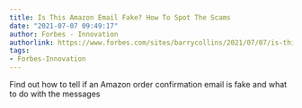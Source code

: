 ```yaml
---
title: Is This Amazon Email Fake? How To Spot The Scams
date: "2021-07-07 09:49:17"
author: Forbes - Innovation
authorlink: https://www.forbes.com/sites/barrycollins/2021/07/07/is-this-amazon-email-fake-how-to-spot-the-scams/
tags:
- Forbes-Innovation
---
```

Find out how to tell if an Amazon order confirmation email is fake and what to do with the messages